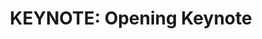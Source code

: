 ---
categories:
- bkk19
description: Linaro Connect Bangkok opening keynote by Linaro CEO; Li Gong.<br><br><br>
future_image:
  featured: 'true'
  path: /assets/images/featured-images/bkk19/BKK19-K100.png
session_attendee_num: '36'
session_id: BKK19-K100
session_room: 'Keynote Room (World Ballroom BC) '
session_slot:
  end_time: '2019-04-01 10:45:00'
  start_time: '2019-04-01 10:00:00'
session_speakers:
- speaker_bio: Li Gong is a globally experienced technologist and executive, with
    deep background in computer science, research and product development, and open
    source technologies. He has worked in senior leadership roles extensively in the
    US and in Asia, having served as President and COO at Mozilla Corporation, General
    Manager at Microsoft, as well as Distinguished Engineer at Sun Microsystems and
    Distinguished Scientist at SRI International. He graduated from Tsinghua University,
    Beijing, and received a PhD from University of Cambridge. In 1994 he received
    the Leonard G. Abraham Prize given by the IEEE Communications Society for “the
    most significant contribution to technical literature in the field of interest
    of the IEEE.”
  speaker_company: Linaro
  speaker_image: /assets/images/speakers/bkk19/li-gong-linaro.jpg
  speaker_location: ''
  speaker_name: Li Gong (Linaro)
  speaker_position: CEO
  speaker_username: li.gong
session_track: Keynote
tag: session
tags:
- Keynote
title: 'KEYNOTE: Opening Keynote'
---